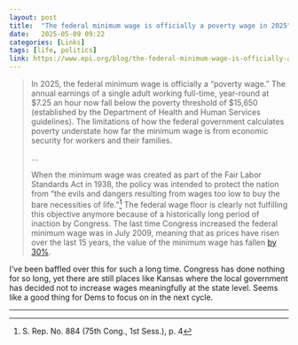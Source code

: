 ```yaml
---
layout: post
title:  "The federal minimum wage is officially a poverty wage in 2025"
date:   2025-05-09 09:22
categories: [Links]
tags: [life, politics]
link: https://www.epi.org/blog/the-federal-minimum-wage-is-officially-a-poverty-wage-in-2025/
---
```


>In 2025, the federal minimum wage is officially a “poverty wage.” The annual earnings of a single adult working full-time, year-round at $7.25 an hour now fall below the poverty threshold of $15,650 (established by the Department of Health and Human Services guidelines). The limitations of how the federal government calculates poverty understate how far the minimum wage is from economic security for workers and their families.
>
>…
>
>When the minimum wage was created as part of the Fair Labor Standards Act in 1938, the policy was intended to protect the nation from “the evils and dangers resulting from wages too low to buy the bare necessities of life.”[^1] The federal wage floor is clearly not fulfilling this objective anymore because of a historically long period of inaction by Congress. The last time Congress increased the federal minimum wage was in July 2009, meaning that as prices have risen over the last 15 years, the value of the minimum wage has fallen [by 30%](https://economic.github.io/real_minimum_wage/).

I’ve been baffled over this for such a long time. Congress has done nothing for so long, yet there are still places like Kansas where the local government has decided not to increase wages meaningfully at the state level. Seems like a good thing for Dems to focus on in the next cycle.

***

[^1]: S. Rep. No. 884 (75th Cong., 1st Sess.), p. 4